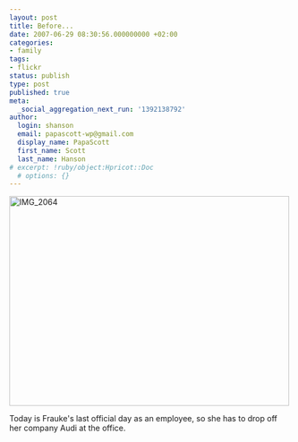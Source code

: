 ```yaml
---
layout: post
title: Before...
date: 2007-06-29 08:30:56.000000000 +02:00
categories:
- family
tags:
- flickr
status: publish
type: post
published: true
meta:
  _social_aggregation_next_run: '1392138792'
author:
  login: shanson
  email: papascott-wp@gmail.com
  display_name: PapaScott
  first_name: Scott
  last_name: Hanson
# excerpt: !ruby/object:Hpricot::Doc
  # options: {}
---
```

<p><a href="http://www.flickr.com/photos/papascott/657723026/" title="Photo Sharing"><img src="http://farm2.static.flickr.com/1079/657723026_38c8865b93.jpg" width="500" height="375" alt="IMG_2064" /></a></p>
<p>Today is Frauke's last official day as an employee, so she has to drop off her company Audi at the office.</p>
